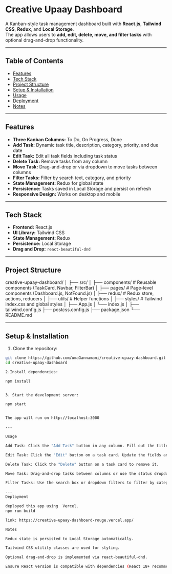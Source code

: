 # Creative Upaay Dashboard

A Kanban-style task management dashboard built with **React.js**, **Tailwind CSS**, **Redux**, and **Local Storage**.  
The app allows users to **add, edit, delete, move, and filter tasks** with optional drag-and-drop functionality.

---

## Table of Contents

- [Features](#features)  
- [Tech Stack](#tech-stack)  
- [Project Structure](#project-structure)  
- [Setup & Installation](#setup--installation)  
- [Usage](#usage)  
- [Deployment](#deployment)  
- [Notes](#notes)

---

## Features

- **Three Kanban Columns:** To Do, On Progress, Done  
- **Add Task:** Dynamic task title, description, category, priority, and due date  
- **Edit Task:** Edit all task fields including task status  
- **Delete Task:** Remove tasks from any column  
- **Move Task:** Drag-and-drop or via dropdown to move tasks between columns  
- **Filter Tasks:** Filter by search text, category, and priority  
- **State Management:** Redux for global state  
- **Persistence:** Tasks saved in Local Storage and persist on refresh  
- **Responsive Design:** Works on desktop and mobile  

---

## Tech Stack

- **Frontend:** React.js  
- **UI Library:** Tailwind CSS  
- **State Management:** Redux  
- **Persistence:** Local Storage  
- **Drag and Drop:** `react-beautiful-dnd`  

---

## Project Structure

creative-upaay-dashboard/
│
├── src/
│ ├── components/ # Reusable components (TaskCard, Navbar, FilterBar)
│ ├── pages/ # Page-level components (Dashboard.js, NotFound.js)
│ ├── redux/ # Redux store, actions, reducers
│ ├── utils/ # Helper functions
│ ├── styles/ # Tailwind index.css and global styles
│ ├── App.js
│ └── index.js
│
├── tailwind.config.js
├── postcss.config.js
├── package.json
└── README.md

---

## Setup & Installation

1. Clone the repository:

```bash
git clone https://github.com/umaGannamani/creative-upaay-dashboard.git
cd creative-upaay-dashboard

2.Install dependencies:

npm install


3. Start the development server:

npm start


The app will run on http://localhost:3000

---

Usage

Add Task: Click the "Add Task" button in any column. Fill out the title, description, category, priority, and due date.

Edit Task: Click the "Edit" button on a task card. Update the fields and change the task status if needed.

Delete Task: Click the "Delete" button on a task card to remove it.

Move Task: Drag-and-drop tasks between columns or use the status dropdown while editing.

Filter Tasks: Use the search box or dropdown filters to filter by category or priority.

---
Deployment

deployed this app using  Vercel.
npm run build

link: https://creative-upaay-dashboard-rouge.vercel.app/

Notes

Redux state is persisted to Local Storage automatically.

Tailwind CSS utility classes are used for styling.

Optional drag-and-drop is implemented via react-beautiful-dnd.

Ensure React version is compatible with dependencies (React 18+ recommended).
